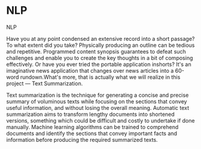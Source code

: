 # NLP
NLP

Have you at any point condensed an extensive record into a short passage? To what extent did you take? Physically producing an outline can be tedious and repetitive. Programmed content synopsis guarantees to defeat such challenges and enable you to create the key thoughts in a bit of composing effectively. Or have you ever tried the portable application inshorts? It's an imaginative news application that changes over news articles into a 60-word rundown.What's more, that is actually what we will realize in this project — Text Summarization. 

Text summarization is the technique for generating a concise and precise summary of voluminous texts while focusing on the sections that convey useful information, and without losing the overall meaning.
Automatic text summarization aims to transform lengthy documents into shortened versions, something which could be difficult and costly to undertake if done manually. 
Machine learning algorithms can be trained to comprehend documents and identify the sections that convey important facts and information before producing the required summarized texts. 
